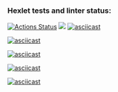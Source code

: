 ### Hexlet tests and linter status:
[![Actions Status](https://github.com/DimoonNazarov/python-project-49/actions/workflows/hexlet-check.yml/badge.svg)](https://github.com/DimoonNazarov/python-project-49/actions)
<a href="https://codeclimate.com/github/DimoonNazarov/python-project-49/maintainability"><img src="https://api.codeclimate.com/v1/badges/d35f755e152aade4d1fc/maintainability" /></a>
[![asciicast](https://asciinema.org/a/NPAV4pNiImobpBpyGaJFAvVoT.svg)](https://asciinema.org/a/NPAV4pNiImobpBpyGaJFAvVoT)


[![asciicast](https://asciinema.org/a/r6tyEjkQtojTMAiH0TBLJEcw3)](https://asciinema.org/a/r6tyEjkQtojTMAiH0TBLJEcw3)


[![asciicast](https://asciinema.org/a/r6tyEjkQtojTMAiH0TBLJEcw3)](https://asciinema.org/a/dvlTHLvp1dVIB7LvswvwjOG6l)

[![asciicast](https://asciinema.org/a/r6tyEjkQtojTMAiH0TBLJEcw3)](https://asciinema.org/a/7sH7nr1pZrjUJWLy5ICdTZbPZ)

[![asciicast](https://asciinema.org/a/r6tyEjkQtojTMAiH0TBLJEcw3)](https://asciinema.org/a/94YiNt0Up2JhzEGN9iwAHmyai)

